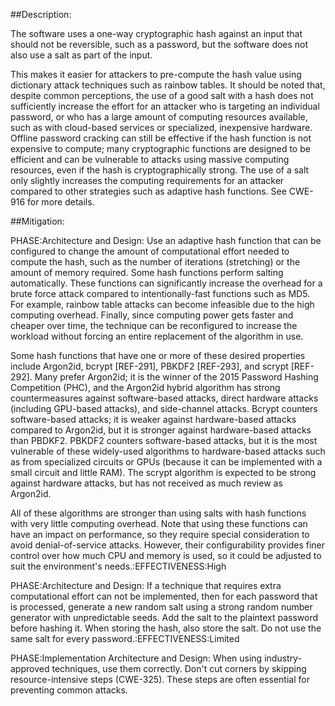##Description:

The software uses a one-way cryptographic hash against an input that should not be reversible, such as a password, but the software does not also use a salt as part of the input.

This makes it easier for attackers to pre-compute the hash value using dictionary attack techniques such as rainbow tables. It should be noted that, despite common perceptions, the use of a good salt with a hash does not sufficiently increase the effort for an attacker who is targeting an individual password, or who has a large amount of computing resources available, such as with cloud-based services or specialized, inexpensive hardware. Offline password cracking can still be effective if the hash function is not expensive to compute; many cryptographic functions are designed to be efficient and can be vulnerable to attacks using massive computing resources, even if the hash is cryptographically strong. The use of a salt only slightly increases the computing requirements for an attacker compared to other strategies such as adaptive hash functions. See CWE-916 for more details.

##Mitigation:

PHASE:Architecture and Design: Use an adaptive hash function that can be configured to change the amount of computational effort needed to compute the hash, such as the number of iterations (stretching) or the amount of memory required. Some hash functions perform salting automatically. These functions can significantly increase the overhead for a brute force attack compared to intentionally-fast functions such as MD5. For example, rainbow table attacks can become infeasible due to the high computing overhead. Finally, since computing power gets faster and cheaper over time, the technique can be reconfigured to increase the workload without forcing an entire replacement of the algorithm in use.

Some hash functions that have one or more of these desired properties include Argon2id, bcrypt [REF-291], PBKDF2 [REF-293], and scrypt [REF-292]. Many prefer Argon2id; it is the winner of the 2015 Password Hashing Competition (PHC), and the Argon2id hybrid algorithm has strong countermeasures against software-based attacks, direct hardware attacks (including GPU-based attacks), and side-channel attacks. Bcrypt counters software-based attacks; it is weaker against hardware-based attacks compared to Argon2id, but it is stronger against hardware-based attacks than PBDKF2. PBKDF2 counters software-based attacks, but it is the most vulnerable of these widely-used algorithms to hardware-based attacks such as from specialized circuits or GPUs (because it can be implemented with a small circuit and little RAM). The scrypt algorithm is expected to be strong against hardware attacks, but has not received as much review as Argon2id.

All of these algorithms are stronger than using salts with hash functions with very little computing overhead. Note that using these functions can have an impact on performance, so they require special consideration to avoid denial-of-service attacks. However, their configurability provides finer control over how much CPU and memory is used, so it could be adjusted to suit the environment's needs.:EFFECTIVENESS:High

PHASE:Architecture and Design: If a technique that requires extra computational effort can not be implemented, then for each password that is processed, generate a new random salt using a strong random number generator with unpredictable seeds. Add the salt to the plaintext password before hashing it. When storing the hash, also store the salt. Do not use the same salt for every password.:EFFECTIVENESS:Limited

PHASE:Implementation Architecture and Design: When using industry-approved techniques, use them correctly. Don't cut corners by skipping resource-intensive steps (CWE-325). These steps are often essential for preventing common attacks.